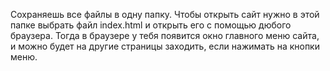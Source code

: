 Сохраняешь все файлы в одну папку. Чтобы открыть сайт нужно в этой папке выбрать файл index.html и открыть его с помощью дюбого браузера. Тогда в браузере у тебя появится окно главного меню сайта, и можно будет на другие страницы заходить, если нажимать на кнопки меню.
